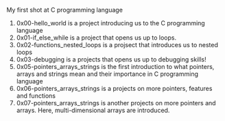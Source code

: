 My first shot at C programming language

1. 0x00-hello_world is a project introducing us to the C programming language
2. 0x01-if_else_while is a project that opens us up to loops.
3. 0x02-functions_nested_loops is a projsect that introduces us to nested loops
4. 0x03-debugging is a projects that opens us up to debugging skills!
5. 0x05-pointers_arrays_strings is the first introduction to what pointers, arrays and strings mean and their importance in C programming language
6. 0x06-pointers_arrays_strings is a projects on more pointers, features and functions
7. 0x07-pointers_arrays_strings is another projects on more pointers and arrays. Here, multi-dimensional arrays are introduced.
